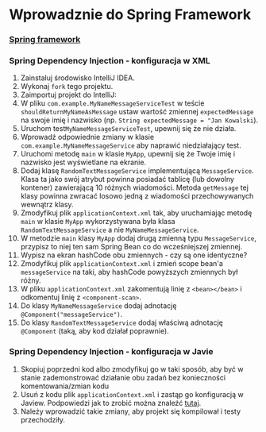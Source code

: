 # Wprowadznie do Spring Framework
### [Spring framework](https://docs.spring.io/spring/docs/current/spring-framework-reference/)

### Spring Dependency Injection - konfiguracja w XML
1. Zainstaluj środowisko IntelliJ IDEA.
1. Wykonaj `fork` tego projektu.
1. Zaimportuj projekt do IntelliJ:
1. W pliku `com.example.MyNameMessageServiceTest` w teście `shouldReturnMyNameAsMessage` ustaw wartość zmiennej `expectedMessage` na swoje imię i nazwisko (np. `String expectedMessage = "Jan Kowalski`).
1. Uruchom test`MyNameMessageServiceTest`, upewnij się że nie działa.
1. Wprowadź odpowiednie zmiany w klasie `com.example.MyNameMessageService` aby naprawić niedziałający test. 
1. Uruchomi metodę `main` w klasie `MyApp`, upewnij się że Twoje imię i nazwisko jest wyświetlane na ekranie.
1. Dodaj klasę `RandomTextMessageService` implementującą `MessageService`. Klasa ta jako swój atrybut powinna posiadać tablicę (lub dowolny kontener) zawierającą 10 różnych wiadomości. Metoda `getMessage` tej klasy powinna zwracać losowo jedną z wiadomości przechowywanych wewnątrz klasy.
1. Zmodyfikuj plik `applicationContext.xml` tak, aby uruchamiając metodę `main` w klasie `MyApp` wykorzystywana była klasa `RandomTextMessageService` a nie `MyNameMessageService`.
1. W metodzie `main` klasy `MyApp` dodaj drugą zmienną typu `MessageService`, przypisz to niej ten sam Spring Bean co do wcześniejszej zmiennej.
1. Wypisz na ekran hashCode obu zmiennych - czy są one identyczne?
1. Zmodyfikuj plik `applicationContext.xml` i zmień scope bean'a `messageService` na taki, aby hashCode powyższych zmiennych był różny.
1. W pliku `applicationContext.xml` zakomentują linię z `<bean></bean>` i odkomentuj linię z `<component-scan>`.
1. Do klasy `MyNameMessageService` dodaj adnotację `@Component("messageService")`.
1. Do klasy `RandomTextMessageService` dodaj właściwą adnotację `@Component` (taką, aby kod działał poprawnie).

### Spring Dependency Injection - konfiguracja w Javie
1. Skopiuj poprzedni kod albo zmodyfikuj go w taki sposób, aby być w stanie zademonstrować działanie obu zadań bez konieczności komentowania/zmian kodu
1. Usuń z kodu plik `applicationContext.xml` i zastąp go konfiguracją w Jaview. Podpowiedzi jak to zrobić można znaleźć [tutaj](https://www.tutorialspoint.com/spring/spring_java_based_configuration.htm).
1. Należy wprowadzić takie zmiany, aby projekt się kompilował i testy przechodziły.
